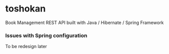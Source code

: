 # toshokan
Book Management REST API built with Java / Hibernate / Spring Framework 

### Issues with Spring configuration
To be redesign later
